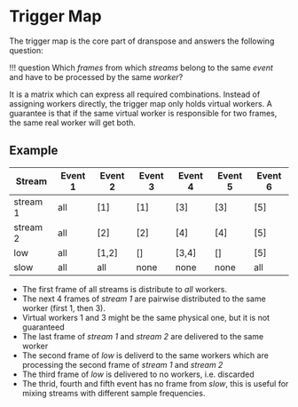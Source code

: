 # Trigger Map

The trigger map is the core part of dranspose and answers the following question:

!!! question
    Which *frames* from which *streams* belong to the same *event* and have to be processed by the same *worker*?

It is a matrix which can express all required combinations. Instead of assigning
workers directly, the trigger map only holds virtual workers. 
A guarantee is that if the same virtual worker is responsible for two frames, the same real worker will get both.

## Example

Stream   | Event 1 | Event 2 | Event 3 | Event 4 | Event 5 |Event 6
-------- |---------|---------|---------|---------|---------| --- 
stream 1 | all     | [1]     | [1]     | [3]     | [3]     | [5]
stream 2 | all     | [2]     | [2]     | [4]     | [4]     | [5]
low      | all     | [1,2]   | []      | [3,4]   | []      | [5]
slow     | all     | all     | none    | none    | none    | all

* The first frame of all streams is distribute to *all* workers. 
* The next 4 frames of *stream 1* are pairwise distributed to the same worker (first 1, then 3).
* Virtual workers 1 and 3 might be the same physical one, but it is not guaranteed
* The last frame of *stream 1* and *stream 2* are delivered to the same worker
* The second frame of *low* is deliverd to the same workers which are processing the second frame of *stream 1* and *stream 2*
* The third frame of *low* is delivered to no workers, i.e. discarded
* The thrid, fourth and fifth event has no frame from *slow*, this is useful for mixing streams with different sample frequencies. 